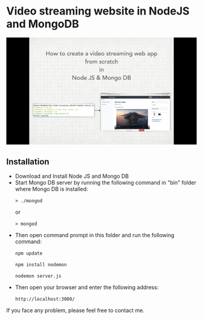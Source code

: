 # Video streaming website in NodeJS and MongoDB

![Video streaming website in NodeJS and MongoDB](https://raw.githubusercontent.com/adnanafzal565/video-streaming-website-nodejs-mongodb/main/screenshot.jpg)

## Installation

- Download and Install Node JS and Mongo DB
- Start Mongo DB server by running the following command in "bin" folder where Mongo DB is installed:
	```
    > ./mongod
    ```
    or
    ```
    > mongod
    ```
- Then open command prompt in this folder and run the following command:
    ```
    npm update
    ```
    ```
    npm install nodemon
    ```
    ```
    nodemon server.js
    ```
- Then open your browser and enter the following address:
    ```
    http://localhost:3000/
    ```

If you face any problem, please feel free to contact me.